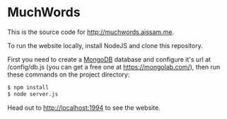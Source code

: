 # MuchWords
This is the source code for http://muchwords.aissam.me.

To run the website locally, install NodeJS and clone this repository.

First you need to create a [MongoDB](https://www.mongodb.org/) database and configure it's url at /config/db.js (you can get a free one at https://mongolab.com/),
then run these commands on the project directory:

```sh
$ npm install
$ node server.js
```

Head out to [http://localhost:1994](http://localhost:1994) to see the website.

